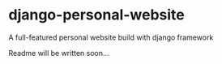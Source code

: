 # django-personal-website
A full-featured personal website build with django framework

Readme will be written soon...
